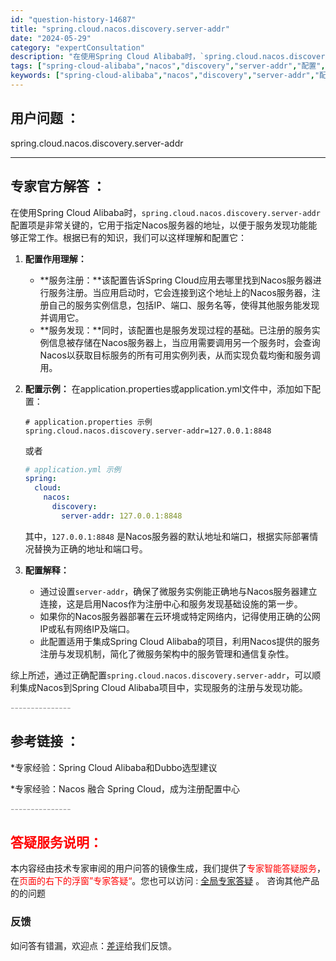 ```yaml
---
id: "question-history-14687"
title: "spring.cloud.nacos.discovery.server-addr"
date: "2024-05-29"
category: "expertConsultation"
description: "在使用Spring Cloud Alibaba时，`spring.cloud.nacos.discovery.server-addr`配置项是非常关键的，它用于指定Nacos服务器的地址，以便于服务发现功能能够正常工作。根据已有的知识，我们可以这样理解和配置它：1. **配置作用理解：**   - "
tags: ["spring-cloud-alibaba","nacos","discovery","server-addr","配置","问题"]
keywords: ["spring-cloud-alibaba","nacos","discovery","server-addr","配置","问题"]
---
```


## 用户问题 ： 
 spring.cloud.nacos.discovery.server-addr  

---------------
## 专家官方解答 ：

在使用Spring Cloud Alibaba时，`spring.cloud.nacos.discovery.server-addr`配置项是非常关键的，它用于指定Nacos服务器的地址，以便于服务发现功能能够正常工作。根据已有的知识，我们可以这样理解和配置它：

1. **配置作用理解：**
   - **服务注册：**该配置告诉Spring Cloud应用去哪里找到Nacos服务器进行服务注册。当应用启动时，它会连接到这个地址上的Nacos服务器，注册自己的服务实例信息，包括IP、端口、服务名等，使得其他服务能发现并调用它。
   - **服务发现：**同时，该配置也是服务发现过程的基础。已注册的服务实例信息被存储在Nacos服务器上，当应用需要调用另一个服务时，会查询Nacos以获取目标服务的所有可用实例列表，从而实现负载均衡和服务调用。

2. **配置示例：**
   在application.properties或application.yml文件中，添加如下配置：
   ```properties
   # application.properties 示例
   spring.cloud.nacos.discovery.server-addr=127.0.0.1:8848
   ```
   或者
   ```yaml
   # application.yml 示例
   spring:
     cloud:
       nacos:
         discovery:
           server-addr: 127.0.0.1:8848
   ```
   其中，`127.0.0.1:8848` 是Nacos服务器的默认地址和端口，根据实际部署情况替换为正确的地址和端口号。

3. **配置解释：**
   - 通过设置`server-addr`，确保了微服务实例能正确地与Nacos服务器建立连接，这是启用Nacos作为注册中心和服务发现基础设施的第一步。
   - 如果你的Nacos服务器部署在云环境或特定网络内，记得使用正确的公网IP或私有网络IP及端口。
   - 此配置适用于集成Spring Cloud Alibaba的项目，利用Nacos提供的服务注册与发现机制，简化了微服务架构中的服务管理和通信复杂性。

综上所述，通过正确配置`spring.cloud.nacos.discovery.server-addr`，可以顺利集成Nacos到Spring Cloud Alibaba项目中，实现服务的注册与发现功能。


<font color="#949494">---------------</font> 


## 参考链接 ：

*专家经验：Spring Cloud Alibaba和Dubbo选型建议 
 
 *专家经验：Nacos 融合 Spring Cloud，成为注册配置中心 


 <font color="#949494">---------------</font> 
 


## <font color="#FF0000">答疑服务说明：</font> 

本内容经由技术专家审阅的用户问答的镜像生成，我们提供了<font color="#FF0000">专家智能答疑服务</font>，在<font color="#FF0000">页面的右下的浮窗”专家答疑“</font>。您也可以访问 : [全局专家答疑](https://answer.opensource.alibaba.com/docs/intro) 。 咨询其他产品的的问题

### 反馈
如问答有错漏，欢迎点：[差评](https://ai.nacos.io/user/feedbackByEnhancerGradePOJOID?enhancerGradePOJOId=14737)给我们反馈。
